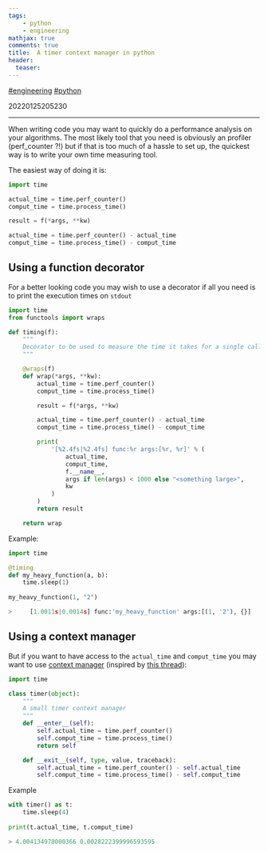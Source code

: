 ```yaml
---
tags:
    - python
    - engineering
mathjax: true
comments: true
title:  A timer context manager in python
header:
  teaser: 
---
```


[#engineering](/tags/#engineering) [#python](/tags/#python)

20220125205230

---


When writing code you may want to quickly do a performance analysis on your algorithms. The most likely tool that you need is obviously an profiler (perf_counter ?!) but if that is too much of a hassle to set up, the quickest way is to write your own time measuring tool.

The easiest way of doing it is:

```python
import time

actual_time = time.perf_counter()
comput_time = time.process_time()

result = f(*args, **kw)

actual_time = time.perf_counter() - actual_time
comput_time = time.process_time() - comput_time
```

## Using a function decorator
For a better looking code you may wish to use a decorator if all you need is to print the execution times on `stdout`

```python
import time
from functools import wraps

def timing(f):
    """
    Decorator to be used to measure the time it takes for a single call
    """

    @wraps(f)
    def wrap(*args, **kw):
        actual_time = time.perf_counter()
        comput_time = time.process_time()

        result = f(*args, **kw)

        actual_time = time.perf_counter() - actual_time
        comput_time = time.process_time() - comput_time

        print(
            '[%2.4fs|%2.4fs] func:%r args:[%r, %r]' % (
                actual_time,
                comput_time,
                f.__name__,
                args if len(args) < 1000 else "<something large>",
                kw
            )
        )
        return result

    return wrap
```

Example:
```python
import time

@timing
def my_heavy_function(a, b):
    time.sleep(1)
    
my_heavy_function(1, "2")

>     [1.0011s|0.0014s] func:'my_heavy_function' args:[(1, '2'), {}]
```

## Using a context manager

But if you want to have access to the `actual_time` and `comput_time` you may want to use [context manager](https://www.python.org/dev/peps/pep-0343/) (inspired by [this thread](https://stackoverflow.com/questions/33987060/python-context-manager-that-measures-time)):

```python
import time

class timer(object):
    """
    A small timer context manager
    """
    def __enter__(self):
        self.actual_time = time.perf_counter()
        self.comput_time = time.process_time()
        return self

    def __exit__(self, type, value, traceback):
        self.actual_time = time.perf_counter() - self.actual_time
        self.comput_time = time.process_time() - self.comput_time
```
 
 Example
```python
with timer() as t:
    time.sleep(4)
    
print(t.actual_time, t.comput_time)

> 4.004134978000366 0.0028222399996593595
```